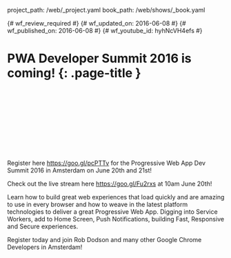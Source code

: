 project_path: /web/_project.yaml
book_path: /web/shows/_book.yaml

{# wf_review_required #}
{# wf_updated_on: 2016-06-08 #}
{# wf_published_on: 2016-06-08 #}
{# wf_youtube_id: hyhNcVH4efs #}

# PWA Developer Summit 2016 is coming! {: .page-title }


<div class="video-wrapper">
  <iframe class="devsite-embedded-youtube-video" data-video-id="hyhNcVH4efs"
          data-autohide="1" data-showinfo="0" frameborder="0" allowfullscreen>
  </iframe>
</div>


Register here https://goo.gl/pcPTTv for the Progressive Web App Dev Summit 2016 in Amsterdam on June 20th and 21st! 

Check out the live stream here https://goo.gl/Fu2rxs at 10am June 20th!

Learn how to build great web experiences that load quickly and are amazing to use in every browser and how to weave in the latest platform technologies to deliver a great Progressive Web App. Digging into Service Workers, add to Home Screen, Push Notifications,  building Fast, Responsive and Secure experiences.

Register today and join Rob Dodson and many other Google Chrome Developers in Amsterdam!
